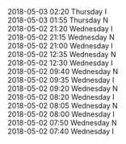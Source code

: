 2018-05-03 02:20 Thursday  I  
2018-05-03 01:55 Thursday  N  
2018-05-02 21:20 Wednesday  I  
2018-05-02 21:15 Wednesday  N  
2018-05-02 21:00 Wednesday  I  
2018-05-02 12:35 Wednesday  N  
2018-05-02 12:30 Wednesday  I  
2018-05-02 09:40 Wednesday  N  
2018-05-02 09:35 Wednesday  I  
2018-05-02 09:20 Wednesday  N  
2018-05-02 08:20 Wednesday  I  
2018-05-02 08:05 Wednesday  N  
2018-05-02 08:00 Wednesday  I  
2018-05-02 07:50 Wednesday  N  
2018-05-02 07:40 Wednesday  I  
